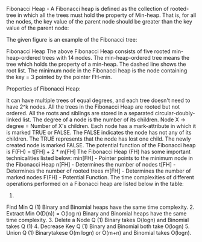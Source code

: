 Fibonacci Heap - A Fibonacci heap is defined as the collection of rooted-tree in which all the trees must hold the property of Min-heap. That is, for all the nodes, the key value of the parent node should be greater than the key value of the parent node:

The given figure is an example of the Fibonacci tree:

Fibonacci Heap
The above Fibonacci Heap consists of five rooted min-heap-ordered trees with 14 nodes. The min-heap-ordered tree means the tree which holds the property of a min-heap. The dashed line shows the root list. The minimum node in the Fibonacci heap is the node containing the key = 3 pointed by the pointer FH-min.


Properties of Fibonacci Heap:

It can have multiple trees of equal degrees, and each tree doesn't need to have 2^k nodes.
All the trees in the Fibonacci Heap are rooted but not ordered.
All the roots and siblings are stored in a separated circular-doubly-linked list.
The degree of a node is the number of its children. Node X -> degree = Number of X's children.
Each node has a mark-attribute in which it is marked TRUE or FALSE. The FALSE indicates the node has not any of its children. The TRUE represents that the node has lost one child. The newly created node is marked FALSE.
The potential function of the Fibonacci heap is F(FH) = t[FH] + 2 * m[FH]
The Fibonacci Heap (FH) has some important technicalities listed below:
min[FH] - Pointer points to the minimum node in the Fibonacci Heap
n[FH] - Determines the number of nodes
t[FH] - Determines the number of rooted trees
m[FH] - Determines the number of marked nodes
F(FH) - Potential Function.
The time complexities of different operations performed on a Fibonacci heap are listed below in the table:

1.
Find Min
Q (1)
Binary and Binomial heaps have the same time complexity.
2.
Extract Min
O(D(n)) = O(log n)
Binary and Binomial heaps have the same time complexity.
3.
Delete a Node
Q (1)
Binary takes O(logn) and Binomial takes Q (1)
4.
Decrease Key
Q (1)
Binary and Binomial both take O(logn)
5.
Union
Q (1)
Binarytakese O(m logn) or O(m+n) and Binomial takes O(logn).
